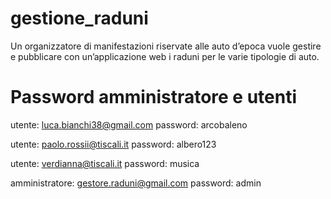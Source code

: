 # gestione_raduni
Un organizzatore di manifestazioni riservate alle auto d’epoca vuole gestire e pubblicare con un’applicazione web i raduni per le varie tipologie di auto.

# Password amministratore e utenti
utente: luca.bianchi38@gmail.com
password: arcobaleno

utente: paolo.rossii@tiscali.it
password: albero123

utente: verdianna@tiscali.it
password: musica

amministratore: gestore.raduni@gmail.com
password: admin
